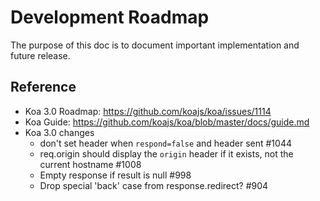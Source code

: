 # Development Roadmap

The purpose of this doc is to document important implementation and future release.

## Reference

- Koa 3.0 Roadmap: https://github.com/koajs/koa/issues/1114
- Koa Guide: https://github.com/koajs/koa/blob/master/docs/guide.md
- Koa 3.0 changes
   - don't set header when `respond=false` and header sent #1044
   - req.origin should display the `origin` header if it exists, not the current hostname #1008
   - Empty response if result is null #998
   - Drop special 'back' case from response.redirect? #904    
   
